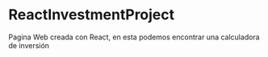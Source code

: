 # ReactInvestmentProject
Pagina Web creada con React, en esta podemos encontrar una calculadora de inversión
